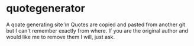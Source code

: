 # quotegenerator
A qoate generating site \n
Quotes are copied and pasted from another git but I can't remember exactly from where. If you are the original author and would like me to remove them I will, just ask. 
